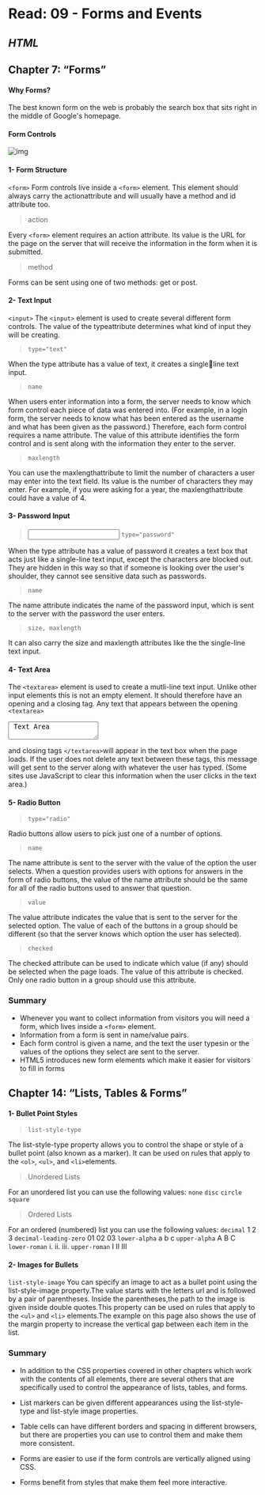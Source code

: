 # Read: 09 - Forms and Events

## ***HTML***

## Chapter 7: “Forms”

#### Why Forms?
The best known form on the web is probably the search box that sits right in the middle of Google's homepage.

#### Form Controls
![img](../images.read9.1)

#### 1- Form Structure

`<form>`
Form controls live inside a `<form>` element. This element 
should always carry the actionattribute and will usually have a 
method and id attribute too.

> action

Every `<form>` element requires an action attribute. Its value
is the URL for the page on the server that will receive the 
information in the form when it is submitted.

> method

Forms can be sent using one of two methods: get or post.

#### 2- Text Input
`<input>`
The `<input>` element is used to create several different form controls. The value of the typeattribute determines what kind of input they will be creating.

>`type="text"`

When the type attribute has a 
value of text, it creates a singleline text input.

>`name`

When users enter information into a form, the server needs to know which form control each piece of data was entered into. (For example, in a login form, the server needs to know what has been entered as the username and what has been given as the password.) Therefore, each form control requires a name attribute. The value of this attribute identifies the form control and is sent along with the information they enter to the server.

>`maxlength`

You can use the maxlengthattribute to limit the number of characters a user may enter into the text field. Its value is the number of characters they may enter. For example, if you were asking for a year, the maxlengthattribute could have a value of 4.

#### 3- Password Input
> <input> `type="password"`

When the type attribute has a value of password it creates a text box that acts just like a single-line text input, except the characters are blocked out. They are hidden in this way so that if someone is looking over the user's shoulder, they cannot see sensitive data such as passwords.

>`name`

The name attribute indicates the name of the password input, which is sent to the server with the password the user enters.

> `size, maxlength`

It can also carry the size and maxlength attributes like the the single-line text input.

#### 4- Text Area

The `<textarea>` element is used to create a mutli-line text input. Unlike other input elements this is not an empty element. It should therefore have an opening and a closing tag. Any text that appears between the opening `<textarea>`
<textarea> Text Area </textarea>
and closing  tags `</textarea>`will appear in the text box when the page loads.
If the user does not delete any text between these tags, this message will get sent to the server along with whatever the user has typed. (Some sites use JavaScript to clear this information when the user clicks in the text area.)

#### 5- Radio Button
> `type="radio"`

Radio buttons allow users to pick just one of a number of options.

> `name`

The name attribute is sent to the server with the value of the option the user selects. When a question provides users with options for answers in the form of radio buttons, the value of the name attribute should be the same for all of the radio buttons used to answer that question.

> `value`

The value attribute indicates the value that is sent to the server for the selected option. The value of each of the buttons in a group should be different (so that the server knows which option the user has selected).

> `checked`

The checked attribute can be used to indicate which value (if any) should be selected when the page loads. The value of this attribute is checked. Only one radio button in a group should use this attribute.

### Summary

* Whenever you want to collect information from visitors you will need a form, which lives inside a `<form>` element.
* Information from a form is sent in name/value pairs.
* Each form control is given a name, and the text the user typesin or the values of the options they select are sent to the server.
* HTML5 introduces new form elements which make it easier for visitors to fill in forms

## Chapter 14: “Lists, Tables & Forms”

#### 1- Bullet Point Styles
> `list-style-type`

The list-style-type property allows you to control the shape or style of a bullet point (also known as a marker). It can be used on rules that apply to the `<ol>`, `<ul>`, and `<li>`elements.

> Unordered Lists

For an unordered list you can use the following values:
 `none`
 `disc`
 `circle`
 `square`

> Ordered Lists

For an ordered (numbered) list you can use the following values:
`decimal`
1 2 3
`decimal-leading-zero`
01 02 03
`lower-alpha`
a b c
`upper-alpha`
A B C
`lower-roman`
i. ii. iii.
`upper-roman` 
I II III

#### 2- Images for Bullets
`list-style-image`
You can specify an image to act as a bullet point using the list-style-image property.The value starts with the letters url and is followed by a pair of parentheses. Inside the parentheses,the path to the image is given inside double quotes.This property can be used on rules that apply to the `<ul>` and `<li>` elements.The example on this page also shows the use of the margin property to increase the vertical gap between each item in the list.

### Summary 
* In addition to the CSS properties covered in other chapters which work with the contents of all elements, there are several others that are specifically used to control the appearance of lists, tables, and forms.

* List markers can be given different appearances using the list-style-type and list-style image properties.

* Table cells can have different borders and spacing in different browsers, but there are properties you can use to control them and make them more consistent. 

* Forms are easier to use if the form controls are vertically aligned using CSS.

* Forms benefit from styles that make them feel more interactive.






